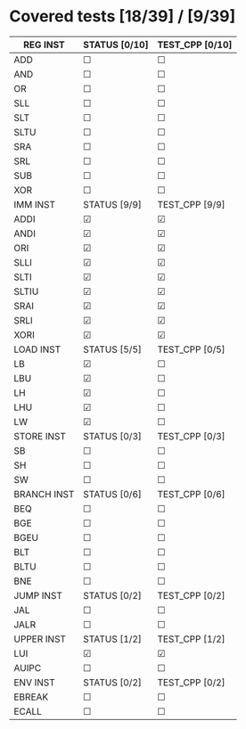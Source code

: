 # Covered tests [18/39] / [9/39]
| REG INST | STATUS [0/10] | TEST_CPP [0/10] |
| ---- | ------ | --- |
| ADD | &#9744; | &#9744; |
| AND | &#9744; | &#9744; |
| OR | &#9744; | &#9744; |
| SLL | &#9744; | &#9744; |
| SLT | &#9744; | &#9744; |
| SLTU | &#9744; | &#9744; |
| SRA | &#9744; | &#9744; |
| SRL | &#9744; | &#9744; |
| SUB | &#9744; | &#9744; |
| XOR | &#9744; | &#9744; |
| IMM INST | STATUS [9/9] | TEST_CPP [9/9] |
| ADDI | &#9745; | &#9745; |
| ANDI | &#9745; | &#9745; |
| ORI | &#9745; | &#9745; |
| SLLI | &#9745; | &#9745; |
| SLTI | &#9745; | &#9745; |
| SLTIU | &#9745; | &#9745; |
| SRAI | &#9745; | &#9745; |
| SRLI | &#9745; | &#9745; |
| XORI | &#9745; | &#9745; |
| LOAD INST | STATUS [5/5] | TEST_CPP [0/5] |
| LB | &#9745; | &#9744; |
| LBU | &#9745; | &#9744; |
| LH | &#9745; | &#9744; |
| LHU | &#9745; | &#9744; |
| LW | &#9745; | &#9744; |
| STORE INST | STATUS [0/3] | TEST_CPP [0/3] |
| SB | &#9744; | &#9744; |
| SH | &#9744; | &#9744; |
| SW | &#9744; | &#9744; |
| BRANCH INST | STATUS [0/6] | TEST_CPP [0/6] |
| BEQ | &#9744; | &#9744; |
| BGE | &#9744; | &#9744; |
| BGEU | &#9744; | &#9744; |
| BLT | &#9744; | &#9744; |
| BLTU | &#9744; | &#9744; |
| BNE | &#9744; | &#9744; |
| JUMP INST | STATUS [0/2] | TEST_CPP [0/2] |
| JAL | &#9744; | &#9744; |
| JALR | &#9744; | &#9744; |
| UPPER INST | STATUS [1/2] | TEST_CPP [1/2] |
| LUI | &#9745; | &#9745; |
| AUIPC | &#9744; | &#9744; |
| ENV INST | STATUS [0/2] | TEST_CPP [0/2] |
| EBREAK | &#9744; | &#9744; |
| ECALL | &#9744; | &#9744; |
